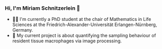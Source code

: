 ### Hi, I'm Miriam Schnitzerlein 👋

- 👩‍💻 I'm currently a PhD student at the chair of Mathematics in Life Sciences at the Friedrich-Alexander-Universität Erlangen-Nürnberg, Germany.
- 🔭 My current project is about quantifying the sampling behaviour of resident tissue macrophages via image processing.

  
<!--
**MiriamSchnitzerlein/MiriamSchnitzerlein** is a ✨ _special_ ✨ repository because its `README.md` (this file) appears on your GitHub profile.

Here are some ideas to get you started:

- 🔭 I’m currently working on ...
- 🌱 I’m currently learning ...
- 👯 I’m looking to collaborate on ...
- 🤔 I’m looking for help with ...
- 💬 Ask me about ...
- 📫 How to reach me: ...
- 😄 Pronouns: ...
- ⚡ Fun fact: ...
-->
